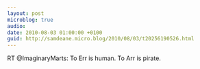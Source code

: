 ```yaml
---
layout: post
microblog: true
audio: 
date: 2010-08-03 01:00:00 +0100
guid: http://samdeane.micro.blog/2010/08/03/t20256190526.html
---
```

RT @ImaginaryMarts: To Err is human. To Arr is pirate.
